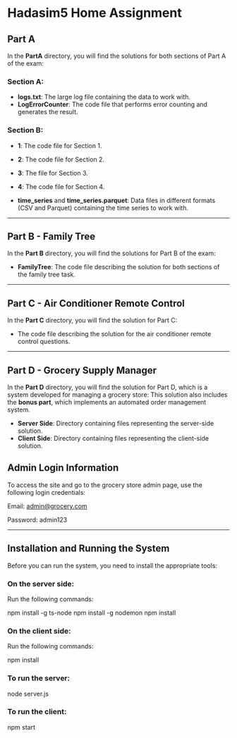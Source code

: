 # Hadasim5 Home Assignment

## Part A

In the **PartA** directory, you will find the solutions for both sections of Part A of the exam:

### Section A:

- **logs.txt**: The large log file containing the data to work with.
- **LogErrorCounter**: The code file that performs error counting and generates the result.

### Section B:

- **1**: The code file for Section 1.
- **2**: The code file for Section 2.
- **3**: The file for Section 3.
- **4**: The code file for Section 4.
  
- **time_series** and **time_series.parquet**: Data files in different formats (CSV and Parquet) containing the time series to work with.

---

## Part B - Family Tree

In the **Part B** directory, you will find the solutions for Part B of the exam:

- **FamilyTree**: The code file describing the solution for both sections of the family tree task.

---

## Part C - Air Conditioner Remote Control

In the **Part C** directory, you will find the solution for Part C:

- The code file describing the solution for the air conditioner remote control questions.

---

## Part D - Grocery Supply Manager

In the **Part D** directory, you will find the solution for Part D, which is a system developed for managing a grocery store:
This solution also includes the **bonus part**, which implements an automated order management system.

- **Server Side**: Directory containing files representing the server-side solution.
- **Client Side**: Directory containing files representing the client-side solution.

## Admin Login Information

To access the site and go to the grocery store admin page, use the following login credentials:

Email:
admin@grocery.com

Password:
admin123

---

## Installation and Running the System

Before you can run the system, you need to install the appropriate tools:

### On the server side:

Run the following commands:

npm install -g ts-node
npm install -g nodemon
npm install

### On the client side:

Run the following commands:

npm install

### To run the server:

node server.js

### To run the client:

npm start
